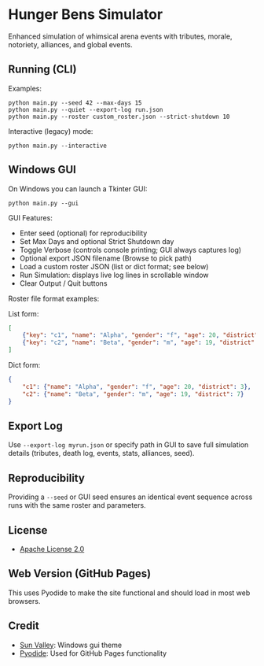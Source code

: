 # Hunger Bens Simulator

Enhanced simulation of whimsical arena events with tributes, morale, notoriety, alliances, and global events.

## Running (CLI)
Examples:

```
python main.py --seed 42 --max-days 15
python main.py --quiet --export-log run.json
python main.py --roster custom_roster.json --strict-shutdown 10
```

Interactive (legacy) mode:

```
python main.py --interactive
```

## Windows GUI
On Windows you can launch a Tkinter GUI:

```
python main.py --gui
```

GUI Features:
- Enter seed (optional) for reproducibility
- Set Max Days and optional Strict Shutdown day
- Toggle Verbose (controls console printing; GUI always captures log)
- Optional export JSON filename (Browse to pick path)
- Load a custom roster JSON (list or dict format; see below)
- Run Simulation: displays live log lines in scrollable window
- Clear Output / Quit buttons

Roster file format examples:

List form:
```json
[
	{"key": "c1", "name": "Alpha", "gender": "f", "age": 20, "district": 3},
	{"key": "c2", "name": "Beta", "gender": "m", "age": 19, "district": 7}
]
```

Dict form:
```json
{
	"c1": {"name": "Alpha", "gender": "f", "age": 20, "district": 3},
	"c2": {"name": "Beta", "gender": "m", "age": 19, "district": 7}
}
```

## Export Log
Use `--export-log myrun.json` or specify path in GUI to save full simulation details (tributes, death log, events, stats, alliances, seed).

## Reproducibility
Providing a `--seed` or GUI seed ensures an identical event sequence across runs with the same roster and parameters.

## License
- [Apache License 2.0](https://github.com/TheCrazy8/hunger-bens/blob/main/LICENSE)
  
## Web Version (GitHub Pages)
This uses Pyodide to make the site functional and should load in most web browsers.

## Credit

- [Sun Valley](https://github.com/rdbende/Sun-Valley-ttk-theme): Windows gui theme
- [Pyodide](https://pyodide.org/): Used for GitHub Pages functionality
